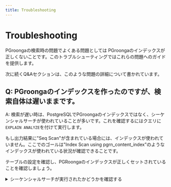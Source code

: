 ```yaml
---
title: Troubleshooting
---
```

# Troubleshooting

PGroongaの検索時の問題でよくある問題としては PGroongaのインデックスが正しくないことです。このトラブルシューティングではこれらの問題へのガイドを提供します。

次に続くQ&Aセクションは、このような問題の詳細について書かれています。

## Q: PGroongaのインデックスを作ったのですが、検索自体は遅いままです。

A: 検索が遅い時は、PostgreSQLでPGroongaのインデックスではなく、シーケンシャルサーチが使われていることが多いです。これを確認するにはクエリに`EXPLAIN ANALYZE`を付けて実行します。 

もし出力結果に"Seq Scan"が含まれている場合には、インデックスが使われていません。ここでのゴールは"Index Scan using pgrn_content_index"のようなインデックスが使われている状況が確認できることです。

テーブルの設定を確認し、PGRoongaのインデックスが正しくセットされていることを確認しましょう。

<details>

<summary>シーケンシャルサーチが実行されたかどうかを確認する</summary>
  
ここでは次のテーブルを例として用います。
  
ここでの例では確実にシーケンシャルサーチで検索している状態にしたいので、インデックスもプライマリーキーも設定していません。

```sql
CREATE TABLE memos (
  title text,
  content text
);

INSERT INTO memos VALUES ('PostgreSQL', 'PostgreSQL is an RDBMS.');
INSERT INTO memos VALUES ('Groonga', 'Groonga is a super-fast full-text search engine.');
INSERT INTO memos VALUES ('PGroonga', 'PGroonga is an extension that brings super-fast full-text search to PostgreSQL.');
```

ここでは次のクエリーを使って検証します。

```sql
SELECT * FROM memos WHERE content &@~ 'PostgreSQL';
```

では、このクエリがシーケンシャルサーチを使用しているかどうか確認しましょう。

先述の通り、確認するためには`EXPLAIN ANALYZE`を使用します。

```sql
EXPLAIN ANALYZE SELECT * FROM memos WHERE content &@~ 'PostgreSQL';
--                                              QUERY PLAN                                              
-- -----------------------------------------------------------------------------------------------------
--  Seq Scan on memos  (cost=0.00..678.80 rows=1 width=64) (actual time=2.803..4.664 rows=2 loops=1)
--    Filter: (content &@~ 'PostgreSQL'::text)
--    Rows Removed by Filter: 1
--  Planning Time: 0.113 ms
--  Execution Time: 4.731 ms
-- (5 rows)
```

結果は上記の通りです。

シーケンシャルサーチの場合は、"Seq Scan"が表示されます。

ここでの目標は、この"Seq Scan"を下記のように"Index Scan using #{PGroonga index name}"に変えることです。

```sql
EXPLAIN ANALYZE SELECT * FROM memos WHERE content &@~ 'PostgreSQL';
--                                                           QUERY PLAN                                                          
-- ------------------------------------------------------------------------------------------------------------------------------
--  Index Scan using pgrn_content_index on memos  (cost=0.00..4.02 rows=1 width=64) (actual time=0.778..0.782 rows=2 loops=1)
--    Index Cond: (content &@~ 'PostgreSQL'::text)
--  Planning Time: 0.835 ms
--  Execution Time: 1.002 ms
-- (4 rows)
```

</details>

